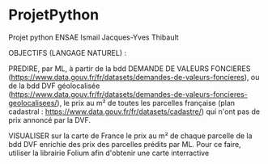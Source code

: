 # ProjetPython
Projet python ENSAE Ismail Jacques-Yves Thibault

OBJECTIFS (LANGAGE NATUREL) :

PREDIRE, par ML, à partir de la bdd DEMANDE DE VALEURS FONCIERES (https://www.data.gouv.fr/fr/datasets/demandes-de-valeurs-foncieres),
ou de la bdd DVF géolocalisée (https://www.data.gouv.fr/fr/datasets/demandes-de-valeurs-foncieres-geolocalisees/),
le prix au m² de toutes les parcelles française (plan cadastral : https://www.data.gouv.fr/fr/datasets/cadastre/) qui n'ont pas de prix annoncé par la DVF.

VISUALISER sur la carte de France le prix au m² de chaque parcelle de la bdd DVF enrichie des prix des parcelles prédits par ML.
Pour ce faire, utiliser la librairie Folium afin d'obtenir une carte interractive
